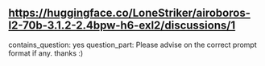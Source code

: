 ## https://huggingface.co/LoneStriker/airoboros-l2-70b-3.1.2-2.4bpw-h6-exl2/discussions/1

contains_question: yes
question_part: Please advise on the correct prompt format if any. thanks :)